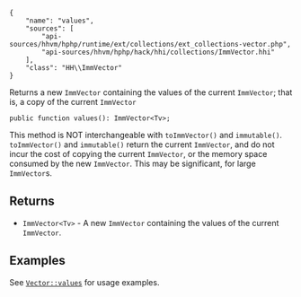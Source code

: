 ``` yamlmeta
{
    "name": "values",
    "sources": [
        "api-sources/hhvm/hphp/runtime/ext/collections/ext_collections-vector.php",
        "api-sources/hhvm/hphp/hack/hhi/collections/ImmVector.hhi"
    ],
    "class": "HH\\ImmVector"
}
```




Returns a new ` ImmVector ` containing the values of the current `` ImmVector ``;
that is, a copy of the current ``` ImmVector ```




``` Hack
public function values(): ImmVector<Tv>;
```




This method is NOT interchangeable with ` toImmVector() ` and `` immutable() ``.
``` toImmVector() ``` and ```` immutable() ```` return the current ````` ImmVector `````, and do
not incur the cost of copying the current `````` ImmVector ``````, or the memory space
consumed by the new ``````` ImmVector ```````.  This may be significant, for large
```````` ImmVector ````````s.




## Returns




+ ` ImmVector<Tv> ` - A new `` ImmVector `` containing the values of the current
  ``` ImmVector ```.




## Examples




See [` Vector::values `](</hack/reference/class/Vector/values/#examples>) for usage examples.
<!-- HHAPIDOC -->
